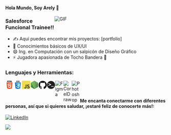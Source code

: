 #### Hola Mundo, Soy Arely  👋

 <img align="right" alt="GIF" src="https://github.com/arsentieva/arsentieva/blob/main/code.gif?raw=true" width="350" />

### Salesforce Funcional Trainee!!
- ✍ Aquí puedes encontrar mis proyectos: [portfolio]
- 🔭 Conocimientos básicos de UX/UI
- 😄 Ing. en Computación con un salpicón de Diseño Gráfico
- ⚡ Jugadora apasionada de Tocho Bandera 🏈

### Lenguajes y Herramientas:

<img align="left" alt="HTML5" width="26px" src="https://raw.githubusercontent.com/github/explore/80688e429a7d4ef2fca1e82350fe8e3517d3494d/topics/html/html.png" />
<img align="left" alt="CSS3" width="26px" src="https://raw.githubusercontent.com/github/explore/80688e429a7d4ef2fca1e82350fe8e3517d3494d/topics/css/css.png" />
<img align="left" alt="JavaScript" width="26px" src="https://raw.githubusercontent.com/github/explore/80688e429a7d4ef2fca1e82350fe8e3517d3494d/topics/javascript/javascript.png" />
<img align="left" alt="Node.js" width="26px" src="https://raw.githubusercontent.com/github/explore/80688e429a7d4ef2fca1e82350fe8e3517d3494d/topics/nodejs/nodejs.png" />
<img align="left" alt="GitHub" width="26px" src="https://raw.githubusercontent.com/github/explore/78df643247d429f6cc873026c0622819ad797942/topics/github/github.png" />
<img align="left" alt="Terminal" width="26px" src="https://raw.githubusercontent.com/github/explore/80688e429a7d4ef2fca1e82350fe8e3517d3494d/topics/terminal/terminal.png" />
<img align="left" alt="Figma" width="26px" src="https://avatars3.githubusercontent.com/u/5155369?s=200&v=4" />
<img align="left" alt="CorelDraw" width="26px" src="https://www.coreldraw.com/static/cdgs/product_content/cdgs/2019/boxshot-coreldraw-upgrade-program-2019.png" />
<img align="left" alt="Photoshop" width="26px" src="https://seeklogo.com/images/P/photoshop-2020-logo-37B02055A4-seeklogo.com.png" />

<br>
<br/>

#### Me encanta conectarme con diferentes personas, así que si quieres saludar, ¡estaré feliz de conocerte más!:

<div>
<a href="https://www.linkedin.com/in/malinaly-lesa/"> <img src="https://cdn.jsdelivr.net/npm/simple-icons@v3/icons/linkedin.svg" alt="LinkedIn" width="23px" /></a>

![](https://visitor-badge.glitch.me/badge?page_id=Maly-LeSa.Maly-LeSa)
